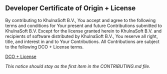 ## Developer Certificate of Origin + License

By contributing to KhulnaSoft B.V., You accept and agree to the following terms and
conditions for Your present and future Contributions submitted to KhulnaSoft B.V.
Except for the license granted herein to KhulnaSoft B.V. and recipients of software
distributed by KhulnaSoft B.V., You reserve all right, title, and interest in and to
Your Contributions. All Contributions are subject to the following DCO + License
terms.

[DCO + License](https://gitlab.com/gitlab-org/dco/blob/master/README.md)

_This notice should stay as the first item in the CONTRIBUTING.md file._
